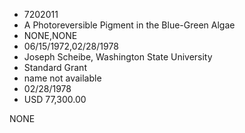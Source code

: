 * 7202011
* A Photoreversible Pigment in the Blue-Green Algae
* NONE,NONE
* 06/15/1972,02/28/1978
* Joseph Scheibe, Washington State University
* Standard Grant
* name not available
* 02/28/1978
* USD 77,300.00

NONE